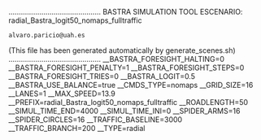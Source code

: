 .............................................
    BASTRA SIMULATION TOOL
    ESCENARIO: radial_Bastra_logit50_nomaps_fulltraffic

    alvaro.paricio@uah.es
(This file has been generated automatically by generate_scenes.sh)
.............................................
__BASTRA_FORESIGHT_HALTING=0
__BASTRA_FORESIGHT_PENALTY=1
__BASTRA_FORESIGHT_STEPS=0
__BASTRA_FORESIGHT_TRIES=0
__BASTRA_LOGIT=0.5
__BASTRA_USE_BALANCE=true
__CMDS_TYPE=nomaps
__GRID_SIZE=16
__LANES=1
__MAX_SPEED=13.9
__PREFIX=radial_Bastra_logit50_nomaps_fulltraffic
__ROADLENGTH=50
__SIMUL_TIME_END=4000
__SIMUL_TIME_INI=0
__SPIDER_ARMS=16
__SPIDER_CIRCLES=16
__TRAFFIC_BASELINE=3000
__TRAFFIC_BRANCH=200
__TYPE=radial

